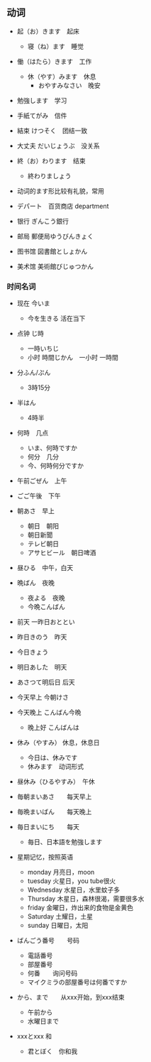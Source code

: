 ## 动词

- 起（お）きます　起床
    - 寝（ね）ます　睡觉

- 働（はたら）きます　工作
    - 休（やす）みます　休息
        - おやすみなさい　晚安

- 勉強します　学习

- 手紙てがみ　信件

- 結束 けつそく　团结一致

- 大丈夫 だいじょうぶ　没关系

- 終（お）わります　结束
    - 終わりましょう　

- 动词的ます形比较有礼貌，常用

- デパート　百货商店 department

- 银行 ぎんこう銀行

- 邮局  郵便局ゆうびんきょく

- 图书馆    図書館としょかん

- 美术馆    美術館びじゅつかん

### 时间名词

- 现在  今いま
    - 今を生きる    活在当下

- 点钟  じ時　
    - 一時いちじ
    - 小时 時間じかん　一小时 一時間　

- 分ふん/ぷん
    - 3時15分

- 半はん　
    - 4時半

- 何時　几点
    - いま、何時ですか
    - 何分　几分
    - 今、何時何分ですか

- 午前ごぜん　上午

- ごご午後　下午

- 朝あさ　早上
    - 朝日　朝阳
    - 朝日新聞　
    - テレビ朝日　
    - アサヒビール　朝日啤酒

- 昼ひる　中午，白天

- 晩ばん　夜晚
    - 夜よる　夜晚
    - 今晩こんばん　

- 前天   一昨日おととい　

- 昨日きのう　昨天

- 今日きょう　

- 明日あした　明天

- あさつて明后日   后天

- 今天早上 今朝けさ

- 今天晚上  こんばん今晩　
    - 晚上好 こんばんは

- 休み（やすみ）    休息，休息日
    - 今日は、休みです　
    - 休みます　动词形式

- 昼休み（ひるやすみ）　午休

- 毎朝まいあさ　　每天早上

- 毎晩まいばん　　每天晚上

- 毎日まいにち　　每天
    - 毎日、日本語を勉強します

- 星期记忆，按照英语
    - monday 月亮日，moon
    - tuesday 火星日，you tube很火
    - Wednesday 水星日，水里蚊子多
    - Thursday 木星日，森林很渴，需要很多水
    - friday 金曜日，炸出来的食物是金黄色
    - Saturday 土耀日，土星
    - sunday 日曜日，太阳

- ばんごう番号　　号码
    - 電話番号
    - 部屋番号
    - 何番　　询问号码
    - マイクミラの部屋番号は何番ですか

- から、まで　　从xxx开始，到xxx结束
    - 午前から
    - 水曜日まで

- xxxとxxx  和
    - 君とぼく　你和我
